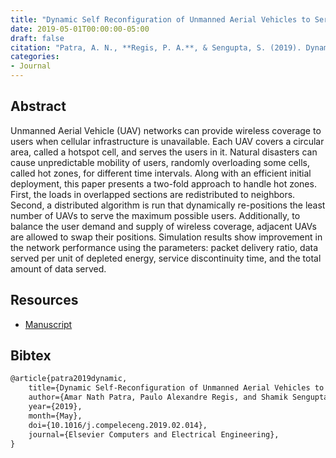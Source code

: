 ```yaml
---
title: "Dynamic Self Reconfiguration of Unmanned Aerial Vehicles to Serve Overloaded Hotspot Cells"
date: 2019-05-01T00:00:00-05:00
draft: false
citation: "Patra, A. N., **Regis, P. A.**, & Sengupta, S. (2019). Dynamic self-reconfiguration of unmanned aerial vehicles to serve overloaded hotspot cells. Computers & Electrical Engineering, 75, 77-89."
categories: 
- Journal
---
```


## Abstract
Unmanned Aerial Vehicle (UAV) networks can provide wireless coverage to users when cellular infrastructure is unavailable. Each UAV covers a circular area, called a hotspot cell, and serves the users in it. Natural disasters can cause unpredictable mobility of users, randomly overloading some cells, called hot zones, for different time intervals. Along with an efficient initial deployment, this paper presents a two-fold approach to handle hot zones. First, the loads in overlapped sections are redistributed to neighbors. Second, a distributed algorithm is run that dynamically re-positions the least number of UAVs to serve the maximum possible users. Additionally, to balance the user demand and supply of wireless coverage, adjacent UAVs are allowed to swap their positions. Simulation results show improvement in the network performance using the parameters: packet delivery ratio, data served per unit of depleted energy, service discontinuity time, and the total amount of data served.

## Resources
- [Manuscript](resources/caee_19.pdf)

## Bibtex
```latex
@article{patra2019dynamic,
    title={Dynamic Self-Reconfiguration of Unmanned Aerial Vehicles to Serve Overloaded Hotspot Cells},
    author={Amar Nath Patra, Paulo Alexandre Regis, and Shamik Sengupta},
    year={2019},
    month={May},
    doi={10.1016/j.compeleceng.2019.02.014},
    journal={Elsevier Computers and Electrical Engineering},
}
```